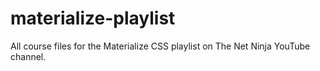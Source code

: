# materialize-playlist
All course files for the Materialize CSS playlist on The Net Ninja YouTube channel.
